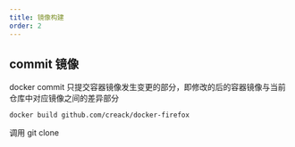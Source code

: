 ```yaml
---
title: 镜像构建
order: 2
---
```


## commit 镜像

docker commit 只提交容器镜像发生变更的部分，即修改的后的容器镜像与当前仓库中对应镜像之间的差异部分

```shell
docker build github.com/creack/docker-firefox
```

调用 git clone
